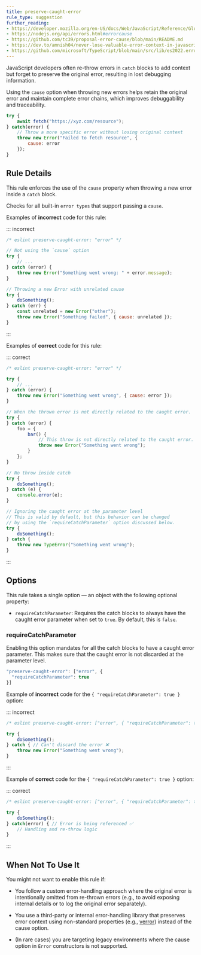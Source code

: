 ```yaml
---
title: preserve-caught-error
rule_type: suggestion
further_reading:
- https://developer.mozilla.org/en-US/docs/Web/JavaScript/Reference/Global_Objects/Error/cause
- https://nodejs.org/api/errors.html#errorcause
- https://github.com/tc39/proposal-error-cause/blob/main/README.md
- https://dev.to/amnish04/never-lose-valuable-error-context-in-javascript-3aco
- https://github.com/microsoft/TypeScript/blob/main/src/lib/es2022.error.d.ts
---
```


JavaScript developers often re-throw errors in `catch` blocks to add context but forget to preserve the original error, resulting in lost debugging information.

Using the `cause` option when throwing new errors helps retain the original error and maintain complete error chains, which improves debuggability and traceability.

```js
try {
	await fetch("https://xyz.com/resource");
} catch(error) {
	// Throw a more specific error without losing original context
	throw new Error("Failed to fetch resource", {
		cause: error
	});
}
```

## Rule Details

This rule enforces the use of the `cause` property when throwing a new error inside a `catch` block.

Checks for all built-in `error types` that support passing a `cause`.

Examples of **incorrect** code for this rule:

::: incorrect

```js
/* eslint preserve-caught-error: "error" */

// Not using the `cause` option
try {
    // ...
} catch (error) {
    throw new Error("Something went wrong: " + error.message);
}

// Throwing a new Error with unrelated cause
try {
	doSomething();
} catch (err) {
	const unrelated = new Error("other");
	throw new Error("Something failed", { cause: unrelated });
}
```

:::

Examples of **correct** code for this rule:

::: correct

```js
/* eslint preserve-caught-error: "error" */

try {
    // ...
} catch (error) {
    throw new Error("Something went wrong", { cause: error });
}

// When the thrown error is not directly related to the caught error.
try {
} catch (error) {
	foo = {
		bar() {
			// This throw is not directly related to the caught error.
			throw new Error("Something went wrong");
		}
	};
}

// No throw inside catch
try {
    doSomething();
} catch (e) {
    console.error(e);
}

// Ignoring the caught error at the parameter level
// This is valid by default, but this behavior can be changed
// by using the `requireCatchParameter` option discussed below.
try {
	doSomething();
} catch {
	throw new TypeError("Something went wrong");
}
```

:::

## Options

This rule takes a single option — an object with the following optional property:

- `requireCatchParameter`: Requires the catch blocks to always have the caught error parameter when set to `true`. By default, this is `false`.

### requireCatchParameter

Enabling this option mandates for all the catch blocks to have a caught error parameter. This makes sure that the caught error is not discarded at the parameter level.

```js
"preserve-caught-error": ["error", {
  "requireCatchParameter": true
}]
```

Example of **incorrect** code for the `{ "requireCatchParameter": true }` option:

::: incorrect

```js
/* eslint preserve-caught-error: ["error", { "requireCatchParameter": true }] */

try {
	doSomething();
} catch { // Can't discard the error ❌
	throw new Error("Something went wrong");
}
```

:::

Example of **correct** code for the `{ "requireCatchParameter": true }` option:

::: correct

```js
/* eslint preserve-caught-error: ["error", { "requireCatchParameter": true }] */

try {
	doSomething();
} catch(error) { // Error is being referenced ✅
	// Handling and re-throw logic
}
```

:::

## When Not To Use It

You might not want to enable this rule if:

- You follow a custom error-handling approach where the original error is intentionally omitted from re-thrown errors (e.g., to avoid exposing internal details or to log the original error separately).

- You use a third-party or internal error-handling library that preserves error context using non-standard properties (e.g., [verror](https://www.npmjs.com/package/verror)) instead of the cause option.

- (In rare cases) you are targeting legacy environments where the cause option in `Error` constructors is not supported.
